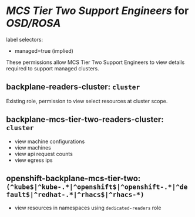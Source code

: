 # *MCS Tier Two Support Engineers* for *OSD/ROSA*
label selectors:

- managed=true (implied)

These permissions allow MCS Tier Two Support Engineers to view details required to support managed clusters. 

## backplane-readers-cluster: `cluster`

Existing role, permission to view select resources at cluster scope.

## backplane-mcs-tier-two-readers-cluster: `cluster`

* view machine configurations
* view machines
* view api request counts
* view egress ips

## openshift-backplane-mcs-tier-two: `(^kube$|^kube-.*|^openshift$|^openshift-.*|^default$|^redhat-.*|^rhacs$|^rhacs-*)`

* view resources in namespaces using `dedicated-readers` role

